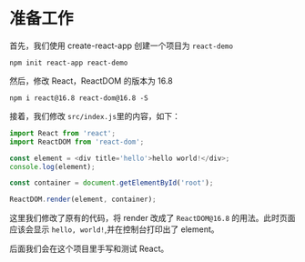 <!--
 * Author  rhys.zhao
 * Date  2023-06-20 14:06:06
 * LastEditors  rhys.zhao
 * LastEditTime  2023-06-21 11:03:53
 * Description
-->

# 准备工作

首先，我们使用 create-react-app 创建一个项目为 `react-demo`

```
npm init react-app react-demo
```

然后，修改 React，ReactDOM 的版本为 16.8

```
npm i react@16.8 react-dom@16.8 -S
```

接着，我们修改 `src/index.js`里的内容，如下：

```js
import React from 'react';
import ReactDOM from 'react-dom';

const element = <div title='hello'>hello world!</div>;
console.log(element);

const container = document.getElementById('root');

ReactDOM.render(element, container);
```

这里我们修改了原有的代码，将 render 改成了 `ReactDOM@16.8` 的用法。此时页面应该会显示 `hello, world!`,并在控制台打印出了 element。

后面我们会在这个项目里手写和测试 React。
